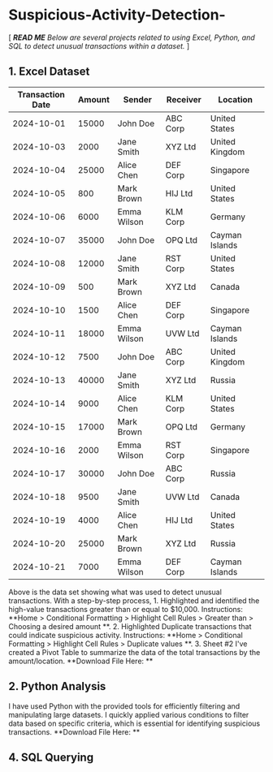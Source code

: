 # Suspicious-Activity-Detection-
[ ***READ ME*** *Below are several projects related to using Excel, Python, and SQL to detect unusual transactions within a dataset.* ]

## 1. Excel Dataset 

| Transaction Date | Amount | Sender      | Receiver     | Location         |
|------------------|--------|-------------|--------------|------------------|
| 2024-10-01       | 15000  | John Doe    | ABC Corp     | United States    |
| 2024-10-03       | 2000   | Jane Smith  | XYZ Ltd      | United Kingdom   |
| 2024-10-04       | 25000  | Alice Chen  | DEF Corp     | Singapore        |
| 2024-10-05       | 800    | Mark Brown  | HIJ Ltd      | United States    |
| 2024-10-06       | 6000   | Emma Wilson | KLM Corp     | Germany          |
| 2024-10-07       | 35000  | John Doe    | OPQ Ltd      | Cayman Islands   |
| 2024-10-08       | 12000  | Jane Smith  | RST Corp     | United States    |
| 2024-10-09       | 500    | Mark Brown  | XYZ Ltd      | Canada           |
| 2024-10-10       | 1500   | Alice Chen  | DEF Corp     | Singapore        |
| 2024-10-11       | 18000  | Emma Wilson | UVW Ltd      | Cayman Islands   |
| 2024-10-12       | 7500   | John Doe    | ABC Corp     | United Kingdom   |
| 2024-10-13       | 40000  | Jane Smith  | XYZ Ltd      | Russia           |
| 2024-10-14       | 9000   | Alice Chen  | KLM Corp     | United States    |
| 2024-10-15       | 17000  | Mark Brown  | OPQ Ltd      | Germany          |
| 2024-10-16       | 2000   | Emma Wilson | RST Corp     | Singapore        |
| 2024-10-17       | 30000  | John Doe    | ABC Corp     | Russia           |
| 2024-10-18       | 9500   | Jane Smith  | UVW Ltd      | Canada           |
| 2024-10-19       | 4000   | Alice Chen  | HIJ Ltd      | United States    |
| 2024-10-20       | 25000  | Mark Brown  | XYZ Ltd      | Russia           |
| 2024-10-21       | 7000   | Emma Wilson | DEF Corp     | Cayman Islands   |

Above is the data set showing what was used to detect unusual transactions. With a step-by-step process, 1. Highlighted and identified the high-value transactions greater than or equal to $10,000. Instructions: **Home > Conditional Formatting > Highlight Cell Rules > Greater than > Choosing a desired amount **. 2. Highlighted Duplicate transactions that could indicate suspicious activity. Instructions: **Home > Conditional Formatting > Highlight Cell Rules > Duplicate values **. 3. Sheet #2 I've created a Pivot Table to summarize the data of the total transactions by the amount/location. **Download File Here: **


## 2. Python Analysis
   I have used Python with the provided tools for efficiently filtering and manipulating large datasets. I quickly applied various conditions to filter data based on specific criteria, which is essential for identifying suspicious transactions. **Download File Here: **


## 4. SQL Querying
   
